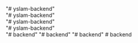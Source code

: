 "# yslam-backend"  
"# yslam-backend"  
"# yslam-backend"  
"# yslam-backend"  
"# backend" 
"# backend" 
"# backend" 
#   b a c k e n d  
 